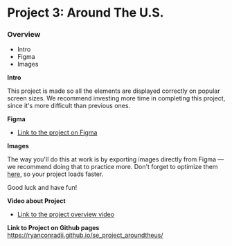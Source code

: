 # Project 3: Around The U.S.

### Overview

- Intro
- Figma
- Images

**Intro**

This project is made so all the elements are displayed correctly on popular screen sizes. We recommend investing more time in completing this project, since it's more difficult than previous ones.

**Figma**

- [Link to the project on Figma](https://www.figma.com/file/ii4xxsJ0ghevUOcssTlHZv/Sprint-3%3A-Around-the-US?node-id=0%3A1)

**Images**

The way you'll do this at work is by exporting images directly from Figma — we recommend doing that to practice more. Don't forget to optimize them [here](https://tinypng.com/), so your project loads faster.

Good luck and have fun!

**Video about Project**

- [Link to the project overview video](https://drive.google.com/file/d/1llxNmw92PSspiee2_Pb_c_XwodIVUY8g/view?usp=sharing)

**Link to Project on Github pages**
https://ryanconradii.github.io/se_project_aroundtheus/
